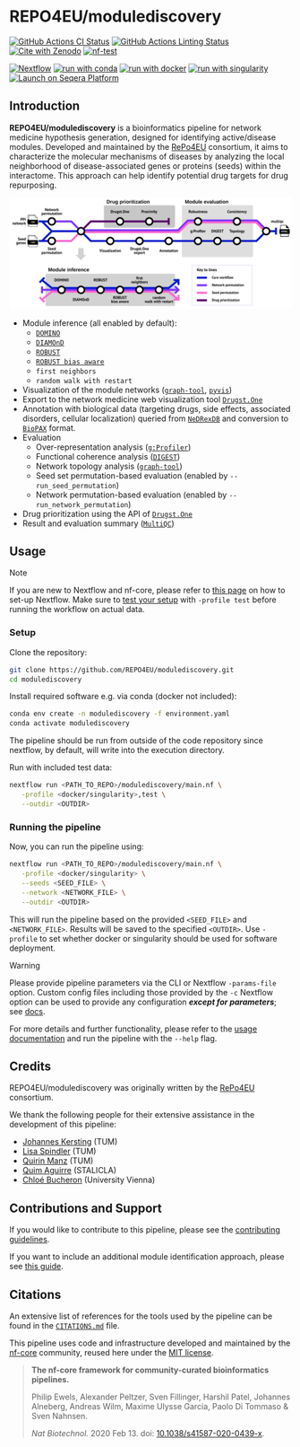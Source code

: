 # REPO4EU/modulediscovery

[![GitHub Actions CI Status](https://github.com/REPO4EU/modulediscovery/actions/workflows/ci.yml/badge.svg)](https://github.com/REPO4EU/modulediscovery/actions/workflows/ci.yml)
[![GitHub Actions Linting Status](https://github.com/REPO4EU/modulediscovery/actions/workflows/linting.yml/badge.svg)](https://github.com/REPO4EU/modulediscovery/actions/workflows/linting.yml)[![Cite with Zenodo](http://img.shields.io/badge/DOI-10.5281/zenodo.XXXXXXX-1073c8?labelColor=000000)](https://doi.org/10.5281/zenodo.XXXXXXX)
[![nf-test](https://img.shields.io/badge/unit_tests-nf--test-337ab7.svg)](https://www.nf-test.com)

[![Nextflow](https://img.shields.io/badge/nextflow%20DSL2-%E2%89%A524.04.2-23aa62.svg)](https://www.nextflow.io/)
[![run with conda](http://img.shields.io/badge/run%20with-conda-3EB049?labelColor=000000&logo=anaconda)](https://docs.conda.io/en/latest/)
[![run with docker](https://img.shields.io/badge/run%20with-docker-0db7ed?labelColor=000000&logo=docker)](https://www.docker.com/)
[![run with singularity](https://img.shields.io/badge/run%20with-singularity-1d355c.svg?labelColor=000000)](https://sylabs.io/docs/)
[![Launch on Seqera Platform](https://img.shields.io/badge/Launch%20%F0%9F%9A%80-Seqera%20Platform-%234256e7)](https://cloud.seqera.io/launch?pipeline=https://github.com/REPO4EU/modulediscovery)

## Introduction

**REPO4EU/modulediscovery** is a bioinformatics pipeline for network medicine hypothesis generation, designed for identifying active/disease modules. Developed and maintained by the [RePo4EU](https://repo4.eu/) consortium, it aims to characterize the molecular mechanisms of diseases by analyzing the local neighborhood of disease-associated genes or proteins (seeds) within the interactome. This approach can help identify potential drug targets for drug repurposing.

![REPO4EU/modulediscovery metro map](docs/images/REPO4EU_modulediscovery_metro_map.png)

- Module inference (all enabled by default):
  - [`DOMINO`](https://github.com/Shamir-Lab/DOMINO)
  - [`DIAMOnD`](https://github.com/dinaghiassian/DIAMOnD)
  - [`ROBUST`](https://github.com/bionetslab/robust)
  - [`ROBUST bias aware`](https://github.com/bionetslab/robust_bias_aware)
  - `first neighbors`
  - `random walk with restart`
- Visualization of the module networks ([`graph-tool`](https://graph-tool.skewed.de/), [`pyvis`](https://github.com/WestHealth/pyvis))
- Export to the network medicine web visualization tool [`Drugst.One`](https://drugst.one/)
- Annotation with biological data (targeting drugs, side effects, associated disorders, cellular localization) queried from [`NeDRexDB`](https://nedrex.net/) and conversion to [`BioPAX`](https://www.biopax.org/) format.
- Evaluation
  - Over-representation analysis ([`g:Profiler`](https://cran.r-project.org/web/packages/gprofiler2/index.html))
  - Functional coherence analysis ([`DIGEST`](https://pypi.org/project/biodigest/))
  - Network topology analysis ([`graph-tool`](https://graph-tool.skewed.de/))
  - Seed set permutation-based evaluation (enabled by `--run_seed_permutation`)
  - Network permutation-based evaluation (enabled by `--run_network_permutation`)
- Drug prioritization using the API of [`Drugst.One`](https://drugst.one/)
- Result and evaluation summary ([`MultiQC`](https://seqera.io/multiqc/))

## Usage

> [!NOTE]
> If you are new to Nextflow and nf-core, please refer to [this page](https://nf-co.re/docs/usage/installation) on how to set-up Nextflow. Make sure to [test your setup](https://nf-co.re/docs/usage/introduction#how-to-run-a-pipeline) with `-profile test` before running the workflow on actual data.

### Setup

Clone the repository:

```bash
git clone https://github.com/REPO4EU/modulediscovery.git
cd modulediscovery
```

Install required software e.g. via conda (docker not included):

```bash
conda env create -n modulediscovery -f environment.yaml
conda activate modulediscovery
```

The pipeline should be run from outside of the code repository since nextflow, by default, will write into the execution directory.

Run with included test data:

```bash
nextflow run <PATH_TO_REPO>/modulediscovery/main.nf \
   -profile <docker/singularity>,test \
   --outdir <OUTDIR>
```

### Running the pipeline

Now, you can run the pipeline using:

```bash
nextflow run <PATH_TO_REPO>/modulediscovery/main.nf \
   -profile <docker/singularity> \
   --seeds <SEED_FILE> \
   --network <NETWORK_FILE> \
   --outdir <OUTDIR>
```

This will run the pipeline based on the provided `<SEED_FILE>` and `<NETWORK_FILE>`. Results will be saved to the specified `<OUTDIR>`. Use `-profile` to set whether docker or singularity should be used for software deployment.

> [!WARNING]
> Please provide pipeline parameters via the CLI or Nextflow `-params-file` option. Custom config files including those provided by the `-c` Nextflow option can be used to provide any configuration _**except for parameters**_; see [docs](https://nf-co.re/docs/usage/getting_started/configuration#custom-configuration-files).

For more details and further functionality, please refer to the [usage documentation](docs/usage.md) and run the pipeline with the `--help` flag.

## Credits

REPO4EU/modulediscovery was originally written by the [RePo4EU](https://repo4.eu/) consortium.

We thank the following people for their extensive assistance in the development of this pipeline:

- [Johannes Kersting](https://github.com/JohannesKersting) (TUM)
- [Lisa Spindler](https://github.com/lspindler2509) (TUM)
- [Quirin Manz](https://github.com/quirinmanz) (TUM)
- [Quim Aguirre](https://github.com/quimaguirre) (STALICLA)
- [Chloé Bucheron](https://github.com/ChloeBubu) (University Vienna)

## Contributions and Support

If you would like to contribute to this pipeline, please see the [contributing guidelines](.github/CONTRIBUTING.md).

If you want to include an additional module identification approach, please see [this guide](docs/contributing.md).

## Citations

<!-- TODO nf-core: Add citation for pipeline after first release. Uncomment lines below and update Zenodo doi and badge at the top of this file. -->
<!-- If you use REPO4EU/modulediscovery for your analysis, please cite it using the following doi: [10.5281/zenodo.XXXXXX](https://doi.org/10.5281/zenodo.XXXXXX) -->

<!-- TODO nf-core: Add bibliography of tools and data used in your pipeline -->

An extensive list of references for the tools used by the pipeline can be found in the [`CITATIONS.md`](CITATIONS.md) file.

This pipeline uses code and infrastructure developed and maintained by the [nf-core](https://nf-co.re) community, reused here under the [MIT license](https://github.com/nf-core/tools/blob/main/LICENSE).

> **The nf-core framework for community-curated bioinformatics pipelines.**
>
> Philip Ewels, Alexander Peltzer, Sven Fillinger, Harshil Patel, Johannes Alneberg, Andreas Wilm, Maxime Ulysse Garcia, Paolo Di Tommaso & Sven Nahnsen.
>
> _Nat Biotechnol._ 2020 Feb 13. doi: [10.1038/s41587-020-0439-x](https://dx.doi.org/10.1038/s41587-020-0439-x).
